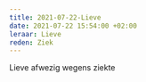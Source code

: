 ```yaml
---
title: 2021-07-22-Lieve
date: 2021-07-22 15:54:00 +02:00
leraar: Lieve
reden: Ziek
---
```


Lieve afwezig wegens ziekte